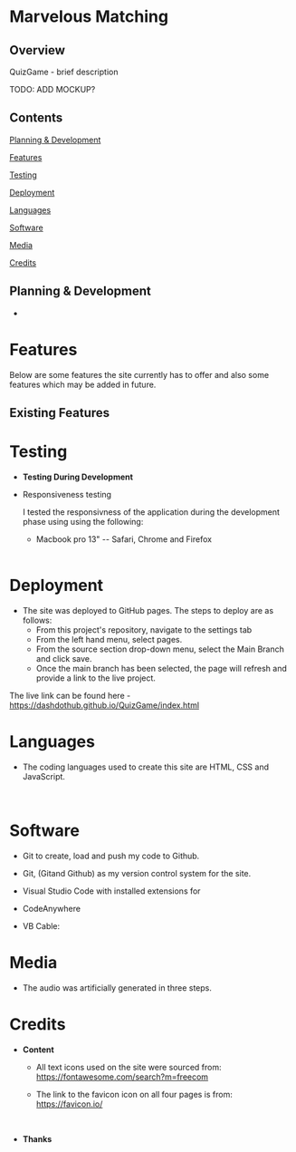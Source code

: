# Marvelous Matching
## Overview

QuizGame - brief description

TODO: ADD MOCKUP?

## Contents
[Planning & Development](https://github.com/dashdothub/QuizGame#planning--development)

[Features](https://github.com/dashdothub/QuizGame#features)

[Testing](https://github.com/dashdothub/QuizGame#testing)

[Deployment](https://github.com/dashdothub/QuizGame#deployment)

[Languages](https://github.com/dashdothub/QuizGame#languages)

[Software](https://github.com/dashdothub/QuizGame#software)

[Media](https://github.com/dashdothub/QuizGame#media)

[Credits](https://github.com/dashdothub/QuizGame#credits)

## Planning & Development

- 


# Features #

Below are some features the site currently has to offer and also some features which may be added in future.

## Existing Features ##

# Testing

- __Testing During Development__
 
* Responsiveness testing 

    
    I tested the responsivness of the application during the development phase using using the following:

    * Macbook pro 13" -- Safari, Chrome and Firefox

    <br>


# Deployment

* The site was deployed to GitHub pages. The steps to deploy are as follows:
    * From this project's repository, navigate to the settings tab
    * From the left hand menu, select pages.
    * From the source section drop-down menu, select the Main Branch and click save.
    * Once the main branch has been selected, the page will refresh and provide a link to the live project. 

The live link can be found here - https://dashdothub.github.io/QuizGame/index.html

   
# Languages

* The coding languages used to create this site are HTML, CSS and JavaScript.

    <br>

# Software

* Git to create, load and push my code to Github.

* Git, (Gitand Github) as my version control system for the site.
    
* Visual Studio Code with installed extensions for

* CodeAnywhere

* VB Cable:

# Media

* The audio was artificially generated in three steps.


# Credits

- __Content__

    * All text icons used on the site were sourced from: https://fontawesome.com/search?m=freecom

    * The link to the favicon icon on all four pages is from: https://favicon.io/

<br>

- __Thanks__